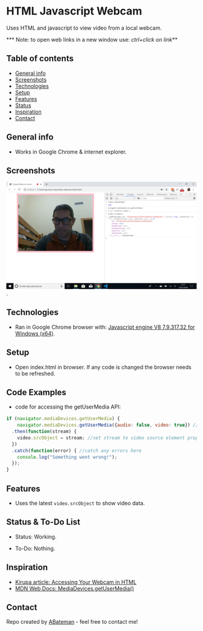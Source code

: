 # HTML Javascript Webcam

Uses HTML and javascript to view video from a local webcam.

*** Note: to open web links in a new window use: _ctrl+click on link_**

## Table of contents

* [General info](#general-info)
* [Screenshots](#screenshots)
* [Technologies](#technologies)
* [Setup](#setup)
* [Features](#features)
* [Status](#status)
* [Inspiration](#inspiration)
* [Contact](#contact)

## General info

* Works in Google Chrome & internet explorer.

## Screenshots

![Example screenshot](./img/webcam.png).

## Technologies

* Ran in Google Chrome browser with: [Javascript engine V8 7.9.317.32 for Windows (x64)](https://v8.dev/).

## Setup

* Open index.html in browser. If any code is changed the browser needs to be refreshed.

## Code Examples

* code for accessing the getUserMedia API:

```javascript
if (navigator.mediaDevices.getUserMedia) {       
    navigator.mediaDevices.getUserMedia({audio: false, video: true}) //constraints in ({})
  .then(function(stream) {
    video.srcObject = stream; //set stream to video source element property
  })
  .catch(function(error) { //catch any errors here
    console.log("Something went wrong!");
  });
}
```

## Features

*  Uses the latest `video.srcObject` to show video data.

## Status & To-Do List

* Status: Working.

* To-Do: Nothing.

## Inspiration

* [Kirupa article: Accessing Your Webcam in HTML](https://www.kirupa.com/html5/accessing_your_webcam_in_html5.htm)
* [MDN Web Docs: MediaDevices.getUserMedia()](https://developer.mozilla.org/en-US/docs/Web/API/MediaDevices/getUserMedia)

## Contact

Repo created by [ABateman](https://www.andrewbateman.org) - feel free to contact me!